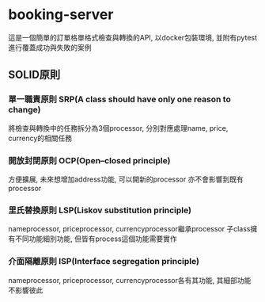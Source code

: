 # booking-server
這是一個簡單的訂單格單格式檢查與轉換的API, 以docker包裝環境, 並附有pytest進行覆蓋成功與失敗的案例

## SOLID原則
### 單一職責原則 SRP(A class should have only one reason to change)
將檢查與轉換中的任務拆分為3個processor, 分別對應處理name, price, currency的相關任務

### 開放封閉原則 OCP(Open–closed principle)
方便擴展, 未來想增加address功能, 可以開新的processor
亦不會影響到既有processor

### 里氏替換原則 LSP(Liskov substitution principle)
nameprocessor, priceprocessor, currencyprocessor繼承processor
子class擁有不同功能細別功能, 但皆有process這個功能需要實作

### 介面隔離原則 ISP(Interface segregation principle)
nameprocessor, priceprocessor, currencyprocessor各有其功能, 其細部功能不影響彼此


